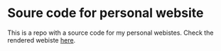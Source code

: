# Soure code for personal website

This is a repo with a source code for my personal webistes. Check the rendered webiste [here](https://ondrejmottl.github.io/).